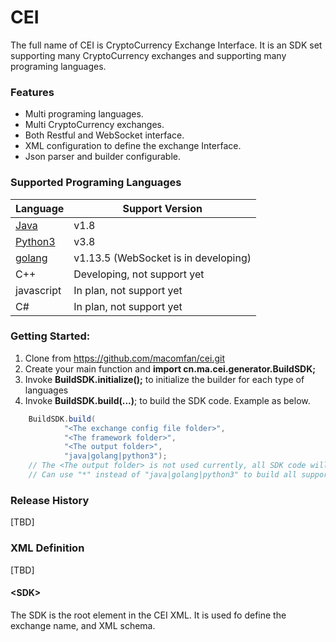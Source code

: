 # CEI
The full name of CEI is CryptoCurrency Exchange Interface. It is an SDK set supporting many CryptoCurrency exchanges and supporting many programing languages.

### Features
* Multi programing languages.
* Multi CryptoCurrency exchanges.
* Both Restful and WebSocket interface.
* XML configuration to define the exchange Interface.
* Json parser and builder configurable.
 
### Supported Programing Languages

|  Language   | Support Version |
|  ----  | ----  |
| [Java](https://github.com/macomfan/cei/tree/master/framework/cei_java) | v1.8 |
| [Python3](https://github.com/macomfan/cei)   | v3.8 |
| [golang](https://github.com/macomfan/cei)  | v1.13.5 (WebSocket is in developing)|
| C++ | Developing, not support yet |
| javascript | In plan, not support yet |
| C# | In plan, not support yet |

### Getting Started:
1. Clone from https://github.com/macomfan/cei.git
2. Create your main function and **import cn.ma.cei.generator.BuildSDK;**
3. Invoke **BuildSDK.initialize();** to initialize the builder for each type of languages
4. Invoke **BuildSDK.build(...)**; to build the SDK code. Example as below.
```java
    BuildSDK.build(
            "<The exchange config file folder>",
            "<The framework folder>",
            "<The output folder>",
            "java|golang|python3");
    // The <The output folder> is not used currently, all SDK code will be created at <The framework folder>.
    // Can use "*" instead of "java|golang|python3" to build all supported languages.
```

### Release History
[TBD]

### XML Definition
[TBD]
#### \<SDK>
The SDK is the root element in the CEI XML. It is used fo define the exchange name, and XML schema.
